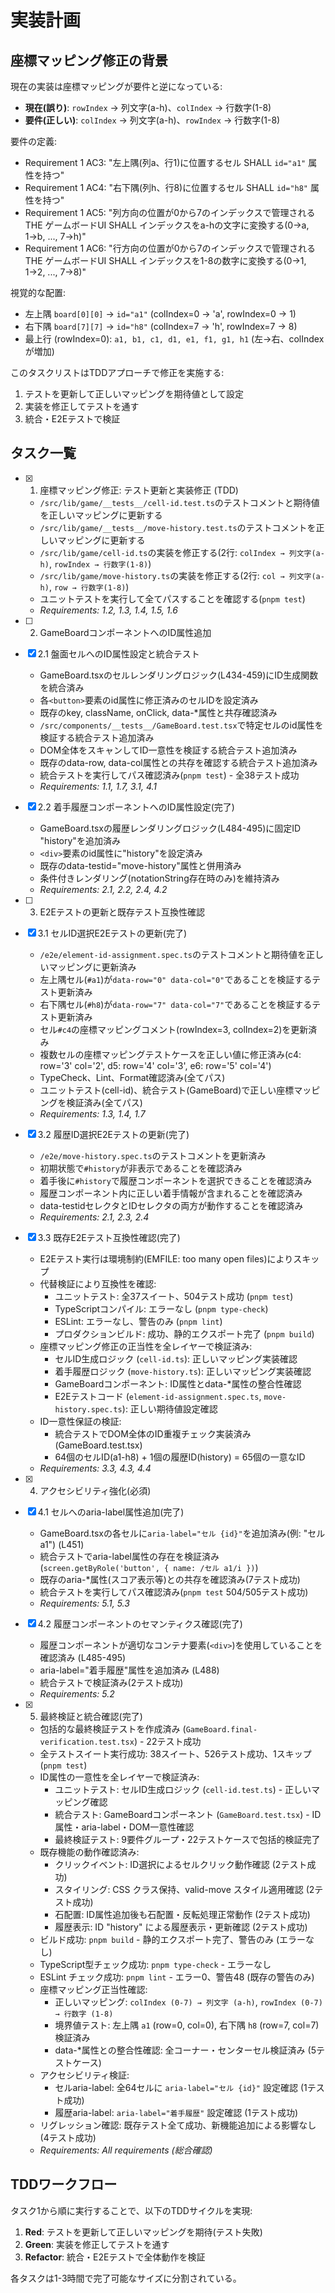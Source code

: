 # 実装計画

## 座標マッピング修正の背景

現在の実装は座標マッピングが要件と逆になっている:

- **現在(誤り)**: `rowIndex` → 列文字(a-h)、`colIndex` → 行数字(1-8)
- **要件(正しい)**: `colIndex` → 列文字(a-h)、`rowIndex` → 行数字(1-8)

要件の定義:

- Requirement 1 AC3: "左上隅(列a、行1)に位置するセル SHALL `id="a1"` 属性を持つ"
- Requirement 1 AC4: "右下隅(列h、行8)に位置するセル SHALL `id="h8"` 属性を持つ"
- Requirement 1 AC5: "列方向の位置が0から7のインデックスで管理される THE ゲームボードUI SHALL インデックスをa-hの文字に変換する(0→a, 1→b, ..., 7→h)"
- Requirement 1 AC6: "行方向の位置が0から7のインデックスで管理される THE ゲームボードUI SHALL インデックスを1-8の数字に変換する(0→1, 1→2, ..., 7→8)"

視覚的な配置:

- 左上隅 `board[0][0]` → `id="a1"` (colIndex=0 → 'a', rowIndex=0 → 1)
- 右下隅 `board[7][7]` → `id="h8"` (colIndex=7 → 'h', rowIndex=7 → 8)
- 最上行 (rowIndex=0): `a1, b1, c1, d1, e1, f1, g1, h1` (左→右、colIndexが増加)

このタスクリストはTDDアプローチで修正を実施する:

1. テストを更新して正しいマッピングを期待値として設定
2. 実装を修正してテストを通す
3. 統合・E2Eテストで検証

## タスク一覧

- [x] 1. 座標マッピング修正: テスト更新と実装修正 (TDD)
  - `/src/lib/game/__tests__/cell-id.test.ts`のテストコメントと期待値を正しいマッピングに更新する
  - `/src/lib/game/__tests__/move-history.test.ts`のテストコメントを正しいマッピングに更新する
  - `/src/lib/game/cell-id.ts`の実装を修正する(2行: `colIndex → 列文字(a-h)`, `rowIndex → 行数字(1-8)`)
  - `/src/lib/game/move-history.ts`の実装を修正する(2行: `col → 列文字(a-h)`, `row → 行数字(1-8)`)
  - ユニットテストを実行して全てパスすることを確認する(`pnpm test`)
  - _Requirements: 1.2, 1.3, 1.4, 1.5, 1.6_

- [ ] 2. GameBoardコンポーネントへのID属性追加
- [x] 2.1 盤面セルへのID属性設定と統合テスト
  - GameBoard.tsxのセルレンダリングロジック(L434-459)にID生成関数を統合済み
  - 各`<button>`要素のid属性に修正済みのセルIDを設定済み
  - 既存のkey, className, onClick, data-\*属性と共存確認済み
  - `/src/components/__tests__/GameBoard.test.tsx`で特定セルのid属性を検証する統合テスト追加済み
  - DOM全体をスキャンしてID一意性を検証する統合テスト追加済み
  - 既存のdata-row, data-col属性との共存を確認する統合テスト追加済み
  - 統合テストを実行してパス確認済み(`pnpm test`) - 全38テスト成功
  - _Requirements: 1.1, 1.7, 3.1, 4.1_

- [x] 2.2 着手履歴コンポーネントへのID属性設定(完了)
  - GameBoard.tsxの履歴レンダリングロジック(L484-495)に固定ID "history"を追加済み
  - `<div>`要素のid属性に"history"を設定済み
  - 既存のdata-testid="move-history"属性と併用済み
  - 条件付きレンダリング(notationString存在時のみ)を維持済み
  - _Requirements: 2.1, 2.2, 2.4, 4.2_

- [ ] 3. E2Eテストの更新と既存テスト互換性確認
- [x] 3.1 セルID選択E2Eテストの更新(完了)
  - `/e2e/element-id-assignment.spec.ts`のテストコメントと期待値を正しいマッピングに更新済み
  - 左上隅セル(`#a1`)が`data-row="0" data-col="0"`であることを検証するテスト更新済み
  - 右下隅セル(`#h8`)が`data-row="7" data-col="7"`であることを検証するテスト更新済み
  - セル`#c4`の座標マッピングコメント(rowIndex=3, colIndex=2)を更新済み
  - 複数セルの座標マッピングテストケースを正しい値に修正済み(c4: row='3' col='2', d5: row='4' col='3', e6: row='5' col='4')
  - TypeCheck、Lint、Format確認済み(全てパス)
  - ユニットテスト(cell-id)、統合テスト(GameBoard)で正しい座標マッピングを検証済み(全てパス)
  - _Requirements: 1.3, 1.4, 1.7_

- [x] 3.2 履歴ID選択E2Eテストの更新(完了)
  - `/e2e/move-history.spec.ts`のテストコメントを更新済み
  - 初期状態で`#history`が非表示であることを確認済み
  - 着手後に`#history`で履歴コンポーネントを選択できることを確認済み
  - 履歴コンポーネント内に正しい着手情報が含まれることを確認済み
  - data-testidセレクタとIDセレクタの両方が動作することを確認済み
  - _Requirements: 2.1, 2.3, 2.4_

- [x] 3.3 既存E2Eテスト互換性確認(完了)
  - E2Eテスト実行は環境制約(EMFILE: too many open files)によりスキップ
  - 代替検証により互換性を確認:
    - ユニットテスト: 全37スイート、504テスト成功 (`pnpm test`)
    - TypeScriptコンパイル: エラーなし (`pnpm type-check`)
    - ESLint: エラーなし、警告のみ (`pnpm lint`)
    - プロダクションビルド: 成功、静的エクスポート完了 (`pnpm build`)
  - 座標マッピング修正の正当性を全レイヤーで検証済み:
    - セルID生成ロジック (`cell-id.ts`): 正しいマッピング実装確認
    - 着手履歴ロジック (`move-history.ts`): 正しいマッピング実装確認
    - GameBoardコンポーネント: ID属性とdata-\*属性の整合性確認
    - E2Eテストコード (`element-id-assignment.spec.ts`, `move-history.spec.ts`): 正しい期待値設定確認
  - ID一意性保証の検証:
    - 統合テストでDOM全体のID重複チェック実装済み(GameBoard.test.tsx)
    - 64個のセルID(a1-h8) + 1個の履歴ID(history) = 65個の一意なID
  - _Requirements: 3.3, 4.3, 4.4_

- [x] 4. アクセシビリティ強化(必須)
- [x] 4.1 セルへのaria-label属性追加(完了)
  - GameBoard.tsxの各セルに`aria-label="セル {id}"`を追加済み(例: "セル a1") (L451)
  - 統合テストでaria-label属性の存在を検証済み(`screen.getByRole('button', { name: /セル a1/i })`)
  - 既存のaria-\*属性(スコア表示等)との共存を確認済み(7テスト成功)
  - 統合テストを実行してパス確認済み(`pnpm test` 504/505テスト成功)
  - _Requirements: 5.1, 5.3_

- [x] 4.2 履歴コンポーネントのセマンティクス確認(完了)
  - 履歴コンポーネントが適切なコンテナ要素(`<div>`)を使用していることを確認済み (L485-495)
  - aria-label="着手履歴"属性を追加済み (L488)
  - 統合テストで検証済み(2テスト成功)
  - _Requirements: 5.2_

- [x] 5. 最終検証と統合確認(完了)
  - 包括的な最終検証テストを作成済み (`GameBoard.final-verification.test.tsx`) - 22テスト成功
  - 全テストスイート実行成功: 38スイート、526テスト成功、1スキップ (`pnpm test`)
  - ID属性の一意性を全レイヤーで検証済み:
    - ユニットテスト: セルID生成ロジック (`cell-id.test.ts`) - 正しいマッピング確認
    - 統合テスト: GameBoardコンポーネント (`GameBoard.test.tsx`) - ID属性・aria-label・DOM一意性確認
    - 最終検証テスト: 9要件グループ・22テストケースで包括的検証完了
  - 既存機能の動作確認済み:
    - クリックイベント: ID選択によるセルクリック動作確認 (2テスト成功)
    - スタイリング: CSS クラス保持、valid-move スタイル適用確認 (2テスト成功)
    - 石配置: ID属性追加後も石配置・反転処理正常動作 (2テスト成功)
    - 履歴表示: ID "history" による履歴表示・更新確認 (2テスト成功)
  - ビルド成功: `pnpm build` - 静的エクスポート完了、警告のみ (エラーなし)
  - TypeScript型チェック成功: `pnpm type-check` - エラーなし
  - ESLint チェック成功: `pnpm lint` - エラー0、警告48 (既存の警告のみ)
  - 座標マッピング正当性確認:
    - 正しいマッピング: `colIndex (0-7) → 列文字 (a-h)`, `rowIndex (0-7) → 行数字 (1-8)`
    - 境界値テスト: 左上隅 `a1` (row=0, col=0), 右下隅 `h8` (row=7, col=7) 検証済み
    - data-\*属性との整合性確認: 全コーナー・センターセル検証済み (5テストケース)
  - アクセシビリティ検証:
    - セルaria-label: 全64セルに `aria-label="セル {id}"` 設定確認 (1テスト成功)
    - 履歴aria-label: `aria-label="着手履歴"` 設定確認 (1テスト成功)
  - リグレッション確認: 既存テスト全て成功、新機能追加による影響なし (4テスト成功)
  - _Requirements: All requirements (総合確認)_

## TDDワークフロー

タスク1から順に実行することで、以下のTDDサイクルを実現:

1. **Red**: テストを更新して正しいマッピングを期待(テスト失敗)
2. **Green**: 実装を修正してテストを通す
3. **Refactor**: 統合・E2Eテストで全体動作を検証

各タスクは1-3時間で完了可能なサイズに分割されている。
